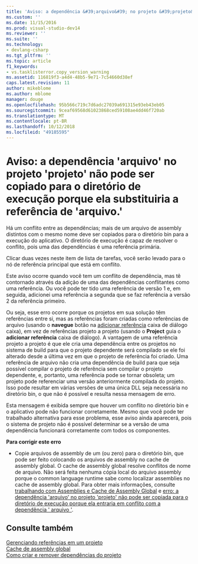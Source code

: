 ```yaml
---
title: 'Aviso: a dependência &#39;arquivo&#39; no projeto &#39;projeto&#39; não pode ser copiado para o diretório de execução porque ela substituiria a referência de &#39;arquivo. &#39; | Microsoft Docs'
ms.custom: ''
ms.date: 11/15/2016
ms.prod: visual-studio-dev14
ms.reviewer: ''
ms.suite: ''
ms.technology:
- devlang-csharp
ms.tgt_pltfrm: ''
ms.topic: article
f1_keywords:
- vs.tasklisterror.copy_version_warning
ms.assetid: 116819f3-a4d4-48b5-9e71-7c54660d38ef
caps.latest.revision: 11
author: mikeblome
ms.author: mblome
manager: douge
ms.openlocfilehash: 95b566c719c7d6adc27039a691315e93eb43eb05
ms.sourcegitcommit: 9ceaf69568d61023868ced59108ae4dd46f720ab
ms.translationtype: MT
ms.contentlocale: pt-BR
ms.lasthandoff: 10/12/2018
ms.locfileid: "49185595"
---
```

# <a name="warning-the-dependency-39file39-in-project-39project39-cannot-be-copied-to-the-run-directory-because-it-would-overwrite-the-reference-39file39"></a>Aviso: a dependência &#39;arquivo&#39; no projeto &#39;projeto&#39; não pode ser copiado para o diretório de execução porque ela substituiria a referência de &#39;arquivo.&#39;
Há um conflito entre as dependências; mais de um arquivo de assembly distintos com o mesmo nome deve ser copiados para o diretório bin para a execução do aplicativo. O diretório de execução é capaz de resolver o conflito, pois uma das dependências é uma referência primária.  
  
 Clicar duas vezes neste item de lista de tarefas, você serão levado para o nó de referência principal que está em conflito.  
  
 Este aviso ocorre quando você tem um conflito de dependência, mas tê contornado através da adição de uma das dependências conflitantes como uma referência. Ou você pode ter tido uma referência de versão 1 e, em seguida, adicionei uma referência a segunda que se faz referência a versão 2 da referência primeiro.  
  
 Ou seja, esse erro ocorre porque os projetos em sua solução têm referências entre si, mas as referências foram criadas como referências de arquivo (usando o **navegue** botão na [adicionar referência](http://msdn.microsoft.com/en-us/2feb0fe2-0805-4cc9-8cba-b0315849dfb7) caixa de diálogo caixa), em vez de referências projeto a projeto (usando o **Project** guia o **adicionar referência** caixa de diálogo). A vantagem de uma referência projeto a projeto é que ele cria uma dependência entre os projetos no sistema de build para que o projeto dependente será compilado se ele foi alterado desde a última vez em que o projeto de referência foi criado. Uma referência de arquivo não cria uma dependência de build para que seja possível compilar o projeto de referência sem compilar o projeto dependente, e, portanto, uma referência pode se tornar obsoleta; um projeto pode referenciar uma versão anteriormente compilada do projeto. Isso pode resultar em várias versões de uma única DLL seja necessária no diretório bin, o que não é possível e resulta nessa mensagem de erro.  
  
 Esta mensagem é exibida sempre que houver um conflito no diretório bin e o aplicativo pode não funcionar corretamente. Mesmo que você pode ter trabalhado alternativa para esse problema, esse aviso ainda aparecerá, pois o sistema de projeto não é possível determinar se a versão de uma dependência funcionará corretamente com todos os componentes.  
  
 **Para corrigir este erro**  
  
-   Copie arquivos de assembly de um (ou zero) para o diretório bin, que pode ser feito colocando os arquivos de assembly no cache de assembly global. O cache de assembly global resolve conflitos de nome de arquivo. Não será feita nenhuma cópia local do arquivo assembly porque o common language runtime sabe como localizar assemblies no cache de assembly global. Para obter mais informações, consulte [trabalhando com Assemblies e Cache de Assembly Global](http://msdn.microsoft.com/library/8a18e5c2-d41d-49ef-abcb-7c27e2469433) e [erro: a dependência 'arquivo' no projeto 'projeto' não pode ser copiada para o diretório de execução porque ela entraria em conflito com a dependência ' arquivo '](../misc/error-the-dependency-file-in-project-project-cannot-be-copied-to-the-run-directory-because-it-would-conflict-with-dependency-file.md).  
  
## <a name="see-also"></a>Consulte também  
 [Gerenciando referências em um projeto](../ide/managing-references-in-a-project.md)   
 [Cache de assembly global](http://msdn.microsoft.com/library/cf5eacd0-d3ec-4879-b6da-5fd5e4372202)   
 [Como criar e remover dependências do projeto](../ide/how-to-create-and-remove-project-dependencies.md)